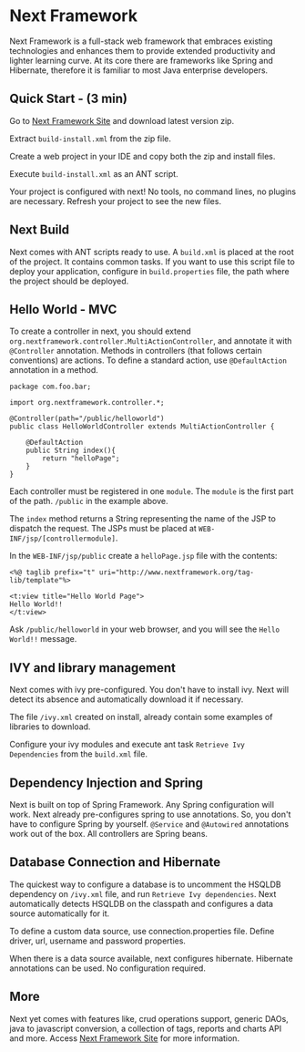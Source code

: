 # Next Framework
Next Framework is a full-stack web framework that embraces existing technologies and enhances them to provide extended productivity and lighter learning curve. At its core there are frameworks like Spring and Hibernate, therefore it is familiar to most Java enterprise developers. 

## Quick Start - (3 min)

Go to [Next Framework Site][] and download latest version zip.

Extract `build-install.xml` from the zip file.

Create a web project in your IDE and copy both the zip and install files.

Execute `build-install.xml` as an ANT script.

Your project is configured with next! No tools, no command lines, no plugins are necessary.
Refresh your project to see the new files.

## Next Build

Next comes with ANT scripts ready to use. A `build.xml` is placed at the root of the project. It contains common tasks. 
If you want to use this script file to deploy your application, configure in `build.properties` file, the path where the project should be deployed.

## Hello World - MVC

To create a controller in next, you should extend `org.nextframework.controller.MultiActionController`, and annotate it with `@Controller` annotation. Methods in controllers (that follows certain conventions) are actions. To define a standard action, use `@DefaultAction` annotation in a method.

	package com.foo.bar;
	
	import org.nextframework.controller.*;
	
	@Controller(path="/public/helloworld")
	public class HelloWorldController extends MultiActionController {
	
		@DefaultAction
		public String index(){
			return "helloPage";
		}
	}

Each controller must be registered in one `module`. The `module` is the first part of the path. `/public` in the example above.

The `index` method returns a String representing the name of the JSP to dispatch the request. The JSPs must be placed at `WEB-INF/jsp/[controllermodule]`. 

In the `WEB-INF/jsp/public` create a `helloPage.jsp` file with the contents:

	<%@ taglib prefix="t" uri="http://www.nextframework.org/tag-lib/template"%>
	
	<t:view title="Hello World Page">
	Hello World!!
	</t:view>

Ask `/public/helloworld` in your web browser, and you will see the `Hello World!!` message.

## IVY and library management

Next comes with ivy pre-configured. You don't have to install ivy. Next will detect its absence and automatically download it if necessary. 

The file `/ivy.xml` created on install, already contain some examples of libraries to download. 

Configure your ivy  modules and execute ant task `Retrieve Ivy Dependencies` from the `build.xml` file.

## Dependency Injection and Spring

Next is built on top of Spring Framework. Any Spring configuration will work. Next already pre-configures spring to use annotations. So, you don't have to configure Spring by yourself. `@Service` and `@Autowired` annotations work out of the box. All controllers are Spring beans.

## Database Connection and Hibernate

The quickest way to configure a database is to uncomment the HSQLDB dependency on `/ivy.xml` file, and run `Retrieve Ivy dependencies`. Next automatically detects HSQLDB on the classpath and configures a data source automatically for it.

To define a custom data source, use connection.properties file. Define driver, url, username and password properties. 

When there is a data source available, next configures hibernate. Hibernate annotations can be used. No configuration required.

## More

Next yet comes with features like, crud operations support, generic DAOs, java to javascript conversion, a collection of tags, reports and charts API and more. Access [Next Framework Site][] for more information.



[Next Framework Site]: http://www.nextframework.org
